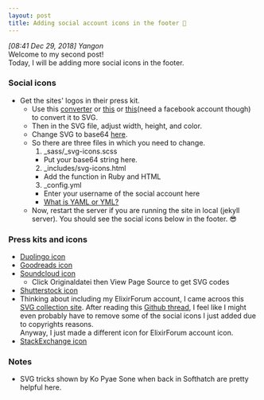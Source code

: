 ```yaml
---
layout: post
title: Adding social account icons in the footer 🚿
---
```


*[08:41 Dec 29, 2018] Yangon*  
Welcome to my second post!  
Today, I will be adding more social icons in the footer. 

### Social icons 
* Get the sites' logos in their press kit. 
  * Use this [converter](https://image.online-convert.com/convert-to-svg) or [this](https://convertio.co/png-svg/) or [this](https://www.pngtosvg.com/)(need a facebook account though) to convert it to SVG. 
  * Then in the SVG file, adjust width, height, and color. 
  * Change SVG to base64 [here](https://www.base64-image.de/). 
  * So there are three files in which you need to change. 
    1. _sass/_svg-icons.scss 
      * Put your base64 string here.
    2. _includes/svg-icons.html 
      * Add the function in Ruby and HTML
    3. _config.yml 
      * Enter your username of the social account here
      * [What is YAML or YML?](https://stackoverflow.com/questions/22268952/what-is-the-difference-between-yaml-vs-yml-extension) 
  * Now, restart the server if you are running the site in local (jekyll server). You should see the social icons below in the footer. 😎

### Press kits and icons
* [Duolingo icon](https://www.duolingo.com/press)  
* [Goodreads icon](https://www.goodreads.com/about/press)  
* [Soundcloud icon](https://de.wikipedia.org/wiki/Datei:SoundCloud_-_Logo.svg)  
  * Click Originaldatei then View Page Source to get SVG codes
* [Shutterstock icon](https://twitter.com/shutterstock)
* Thinking about including my ElixirForum account, I came acroos this [SVG collection site](https://github.com/gilbarbara/logos).  After reading this [Github thread](https://github.com/elixir-lang/elixir-lang.github.com/issues/575), I feel like I might even probably have to remove some of the social icons I just added due to copyrights reasons.  
Anyway, I just made a different icon for ElixirForum account icon. 
* [StackExchange icon](https://stackoverflow.com/company/press)

### Notes

* SVG tricks shown by Ko Pyae Sone when back in Softhatch are pretty helpful here. 
